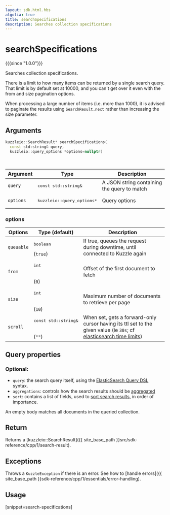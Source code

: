 ```yaml
---
layout: sdk.html.hbs
algolia: true
title: searchSpecifications
description: Searches collection specifications
---
```


# searchSpecifications

{{{since "1.0.0"}}}

Searches collection specifications.

There is a limit to how many items can be returned by a single search query.
That limit is by default set at 10000, and you can't get over it even with the from and size pagination options.

<div class="alert alert-info">
  When processing a large number of items (i.e. more than 1000), it is advised to paginate the results using <code>SearchResult.next</code> rather than increasing the size parameter.
</div>

## Arguments

```cpp
kuzzleio::SearchResult* searchSpecifications(
  const std:string& query,
  kuzzleio::query_options *options=nullptr)
```

<br/>

| Argument | Type | Description |
| --- | --- | --- |
| `query` | <pre>const std::string&</pre> | A JSON string containing the query to match |
| `options` | <pre>kuzzleio::query_options*</pre> | Query options |

### options

| Options    | Type (default) | Description                       |
| ---------- | -------------- | --------------------------------- |
| `queuable` | <pre>boolean</pre> (`true`) | If true, queues the request during downtime, until connected to Kuzzle again |
| `from` | <pre>int</pre><br/>(`0`) | Offset of the first document to fetch |
| `size` | <pre>int</pre><br/>(`10`) | Maximum number of documents to retrieve per page  |
| `scroll` | <pre>const std::string&</pre><br/>(`""`) | When set, gets a forward-only cursor having its ttl set to the given value (ie `30s`; cf [elasticsearch time limits](https://www.elastic.co/guide/en/elasticsearch/reference/5.6/common-options.html#time-units)) |

## Query properties

### Optional:

- `query`: the search query itself, using the [ElasticSearch Query DSL](https://www.elastic.co/guide/en/elasticsearch/reference/5.6/query-dsl.html) syntax.
- `aggregations`: controls how the search results should be [aggregated](https://www.elastic.co/guide/en/elasticsearch/reference/5.6/search-aggregations.html)
- `sort`: contains a list of fields, used to [sort search results](https://www.elastic.co/guide/en/elasticsearch/reference/5.6/search-request-sort.html), in order of importance.

An empty body matches all documents in the queried collection.

## Return

Returns a [kuzzleio::SearchResult]({{ site_base_path }}src/sdk-reference/cpp/1/search-result).

## Exceptions

Throws a `KuzzleException` if there is an error. See how to [handle errors]({{ site_base_path }}sdk-reference/cpp/1/essentials/error-handling).

## Usage

[snippet=search-specifications]
